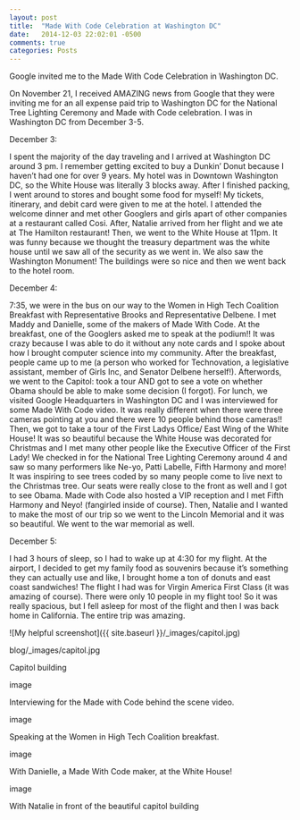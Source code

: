 ```yaml
---
layout: post
title:  "Made With Code Celebration at Washington DC"
date:   2014-12-03 22:02:01 -0500
comments: true
categories: Posts
---
```


Google invited me to the Made With Code Celebration in Washington DC. 

On November 21, I received AMAZING news from Google that they were inviting me for an all expense paid trip to Washington DC for the National Tree Lighting Ceremony and Made with Code celebration. I was in Washington DC from December 3-5.

December 3:

I spent the majority of the day traveling and I arrived at Washington DC around 3 pm. I remember getting excited to buy a Dunkin’ Donut because I haven’t had one for over 9 years. My hotel was in Downtown Washington DC, so the White House was literally 3 blocks away. After I finished packing, I went around to stores and bought some food for myself! My tickets, itinerary, and debit card were given to me at the hotel. I attended the welcome dinner and met other Googlers and girls apart of other companies at a restaurant called Cosi. After, Natalie arrived from her flight and we ate at The Hamilton restaurant! Then, we went to the White House at 11pm. It was funny because we thought the treasury department was the white house until we saw all of the security as we went in. We also saw the Washington Monument! The buildings were so nice and then we went back to the hotel room.

December 4:

7:35, we were in the bus on our way to the Women in High Tech Coalition Breakfast with Representative Brooks and Representative Delbene. I met Maddy and Danielle, some of the makers of Made With Code. At the breakfast, one of the Googlers asked me to speak at the podium!! It was crazy because I was able to do it without any note cards and I spoke about how I brought computer science into my community. After the breakfast, people came up to me (a person who worked for Technovation, a legislative assistant, member of Girls Inc, and Senator Delbene herself!). Afterwords, we went to the Capitol: took a tour AND got to see a vote on whether Obama should be able to make some decision (I forgot). For lunch, we visited Google Headquarters in Washington DC and I was interviewed for some Made With Code video. It was really different when there were three cameras pointing at you and there were 10 people behind those cameras!! Then, we got to take a tour of the First Ladys Office/ East Wing of the White House! It was so beautiful because the White House was decorated for Christmas and I met many other people like the Executive Officer of the First Lady! We checked in for the National Tree Lighting Ceremony around 4 and saw so many performers like Ne-yo, Patti Labelle, Fifth Harmony and more! It was inspiring to see trees coded by so many people come to live next to the Christmas tree. Our seats were really close to the front as well and I got to see Obama. Made with Code also hosted a VIP reception and I met Fifth Harmony and Neyo! (fangirled inside of course). Then, Natalie and I wanted to make the most of our trip so we went to the Lincoln Memorial and it was so beautiful. We went to the war memorial as well. 

December 5: 

I had 3 hours of sleep, so I had to wake up at 4:30 for my flight. At the airport, I decided to get my family food as souvenirs because it’s something they can actually use and like, I brought home a ton of donuts and east coast sandwiches! The flight I had was for Virgin America First Class (it was amazing of course). There were only 10 people in my flight too! So it was really spacious, but I fell asleep for most of the flight and then I was back home in California. The entire trip was amazing.

![My helpful screenshot]({{ site.baseurl }}/_images/capitol.jpg)


blog/_images/capitol.jpg

Capitol building

image

Interviewing for the Made with Code behind the scene video.

image

Speaking at the Women in High Tech Coalition breakfast.

image

With Danielle, a Made With Code maker, at the White House!

image

With Natalie in front of the beautiful capitol building